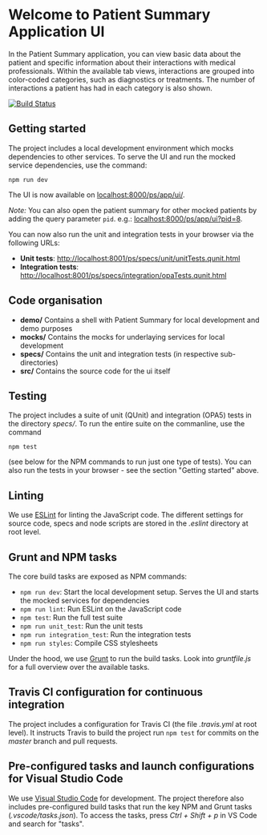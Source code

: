# Welcome to Patient Summary Application UI

In the Patient Summary application, you can view basic data about the patient and specific information about their interactions with medical professionals. Within the available tab views, interactions are grouped into color-coded categories, such as diagnostics or treatments. The number of interactions a patient has had in each category is also shown.

[![Build Status](https://travis-ci.mo.sap.corp/HCN/ps-app-ui.svg?token=W1E9NqHG4y9UxPeGHQpN&amp;branch=master)](https://travis-ci.mo.sap.corp/HCN/ps-app-ui)

## Getting started
The project includes a local development environment which mocks dependencies to other services. To serve the UI and run the mocked service dependencies, use the command:
```
npm run dev
```

The UI is now available on [localhost:8000/ps/app/ui/](http://localhost:8000/ps/app/ui/).

_Note:_ You can also open the patient summary for other mocked patients by adding the query parameter `pid`. e.g.: [localhost:8000/ps/app/ui?pid=8](http://localhost:8000/ps/app/ui/?pid=8).

You can now also run the unit and integration tests in your browser via the following URLs:

* **Unit tests**: [http://localhost:8001/ps/specs/unit/unitTests.qunit.html](http://localhost:8001/ps/specs/unit/unitTests.qunit.html)
* **Integration tests**: [http://localhost:8001/ps/specs/integration/opaTests.qunit.html](http://localhost:8001/ps/specs/integration/opaTests.qunit.html)
## Code organisation

* **demo/** Contains a shell with Patient Summary for local development and demo purposes
* **mocks/** Contains the mocks for underlaying services for local development
* **specs/** Contains the unit and integration tests (in respective sub-directories)
* **src/** Contains the source code for the ui itself

## Testing
The project includes a suite of unit  (QUnit) and integration (OPA5) tests in the directory *specs/*. To run the entire suite on the commanline, use the command
```
npm test
```

(see below for the NPM commands to run just one type of tests). You can also run the tests in your browser -  see the section "Getting started" above.


## Linting
We use [ESLint](http://eslint.org/) for linting the JavaScript code. The different settings for source code, specs and node scripts are stored in the *.eslint* directory at root level.

## Grunt and NPM tasks
The core build tasks are exposed as NPM commands:

* `npm run dev`: Start the local development setup. Serves the UI and starts the mocked services for dependencies
* `npm run lint`: Run ESLint on the JavaScript code
* `npm test`: Run the full test suite
* `npm run unit_test`: Run the unit tests
* `npm run integration_test`: Run the integration tests
* `npm run styles`: Compile CSS stylesheets

Under the hood, we use [Grunt](https://gruntjs.com/) to run the build tasks. Look into *gruntfile.js* for a full overview over the available tasks.

## Travis CI configuration for continuous integration
The project includes a configuration for Travis CI (the file *.travis.yml* at root level). It instructs Travis to build the project run `npm test` for commits on the *master* branch and pull requests.


## Pre-configured tasks and launch configurations for Visual Studio Code
We use [Visual Studio Code](https://code.visualstudio.com/) for development. The project therefore also includes pre-configured build tasks that run the key NPM and Grunt tasks (*.vscode/tasks.json*). To access the tasks, press *Ctrl + Shift + p* in VS Code and search for "tasks".

